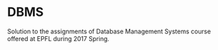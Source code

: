 # DBMS
Solution to the assignments of Database Management Systems course offered at EPFL during 2017 Spring.
